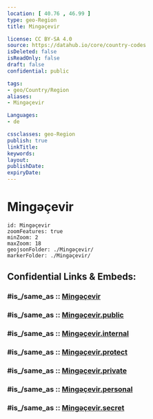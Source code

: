 ```yaml
---
location: [ 40.76 , 46.99 ] 
type: geo-Region
title: Mingəçevir

license: CC BY-SA 4.0
source: https://datahub.io/core/country-codes
isDeleted: false
isReadOnly: false
draft: false
confidential: public

tags:
- geo/Country/Region
aliases:
- Mingəçevir

Languages:
- de

cssclasses: geo-Region
publish: true
linkTitle: 
keywords: 
layout: 
publishDate: 
expiryDate: 
---
```


# Mingəçevir

```leaflet
id: Mingəçevir
zoomFeatures: true 
minZoom: 2 
maxZoom: 18
geojsonFolder: ./Mingəçevir/
markerFolder: ./Mingəçevir/
```


## Confidential Links & Embeds: 

### #is_/same_as :: [Mingəçevir](/_Standards/Earth/Continent/Asia/Asia~North~West/Azerbaijan/Regions~Azerbaijan/Aran/counties~Aran/Mingəçevir.md) 

### #is_/same_as :: [Mingəçevir.public](/_public/Earth/Continent/Asia/Asia~North~West/Azerbaijan/Regions~Azerbaijan/Aran/counties~Aran/Mingəçevir.public.md) 

### #is_/same_as :: [Mingəçevir.internal](/_internal/Earth/Continent/Asia/Asia~North~West/Azerbaijan/Regions~Azerbaijan/Aran/counties~Aran/Mingəçevir.internal.md) 

### #is_/same_as :: [Mingəçevir.protect](/_protect/Earth/Continent/Asia/Asia~North~West/Azerbaijan/Regions~Azerbaijan/Aran/counties~Aran/Mingəçevir.protect.md) 

### #is_/same_as :: [Mingəçevir.private](/_private/Earth/Continent/Asia/Asia~North~West/Azerbaijan/Regions~Azerbaijan/Aran/counties~Aran/Mingəçevir.private.md) 

### #is_/same_as :: [Mingəçevir.personal](/_personal/Earth/Continent/Asia/Asia~North~West/Azerbaijan/Regions~Azerbaijan/Aran/counties~Aran/Mingəçevir.personal.md) 

### #is_/same_as :: [Mingəçevir.secret](/_secret/Earth/Continent/Asia/Asia~North~West/Azerbaijan/Regions~Azerbaijan/Aran/counties~Aran/Mingəçevir.secret.md)

